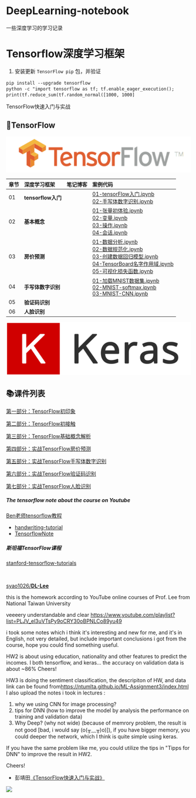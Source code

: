 # DeepLearning-notebook

一些深度学习的学习记录

# Tensorflow深度学习框架

1. 安装更新 `TensorFlow pip` 包，并验证

```shell
pip install --upgrade tensorflow
python -c "import tensorflow as tf; tf.enable_eager_execution(); print(tf.reduce_sum(tf.random_normal([1000, 1000]
```

TensorFlow快速入门与实战



## 🍭TensorFlow

![](images/tensorflow-logo.png)

|章节| 深度学习框架   | 笔记博客 | 案例代码 |
|:--| :------------- | :------- | :------- |
|01| **tensorflow入门** |          | [01-tensorFlow入门.ipynb](ch01-tensorflow入门/01-tensorFlow入门.ipynb)<br>[02-手写体数字识别.ipynb](ch01-tensorflow入门/02-手写体数字识别.ipynb) |
|02| **基本概念** |          | [01-张量初体验.ipynb](ch02-基本概念/01-张量初体验.ipynb)<br>[02-变量.ipynb](ch02-基本概念/02-变量.ipynb)<br/>[03-操作.ipynb](ch02-基本概念/03-操作.ipynb)<br/>[04-会话.ipynb](ch02-基本概念/04-会话.ipynb) |
|03| **房价预测** |          | [01-数据分析.ipynb](ch03-房价预测/01-数据分析.ipynb)<br/>[02-数据规范化.ipynb](ch03-房价预测/02-数据规范化.ipynb)<br/>[03-创建数据回归模型.ipynb](ch03-房价预测/03-创建数据回归模型.ipynb)<br/>[04-TensorBoard名字作用域.ipynb](ch03-房价预测/04-TensorBoard名字作用域.ipynb)<br/>[05-可视化损失函数.ipynb](ch03-房价预测/05-可视化损失函数.ipynb) |
|04| **手写体数字识别** |  | [01-加载MNIST数据集.ipynb](ch04-手写体识别/01-加载MNIST数据集.ipynb)<br>[02-MNIST-softmax.ipynb](ch04-手写体识别/02-MNIST-softmax.ipynb)<br/>[03-MNIST-CNN.ipynb](ch04-手写体识别/03-MNIST-CNN.ipynb) |
|05| **验证码识别** |  |  |
|06| **人脸识别** |  |  |

![](images/keras-logo.png)



## 📚课件列表

[第一部分：TensorFlow初印象](slides/1-TensorFlow初印象.pdf)

[第二部分：TensorFlow初接触](slides/2-TensorFlow初接触.pdf)

[第三部分：TensorFlow基础概念解析](slides/3-TensorFlow基础概念解析.pdf)

[第四部分：实战TensorFlow房价预测](slides/4-实战TensorFlow房价预测.pdf)

[第五部分：实战TensorFlow手写体数字识别](slides/5-实战TensorFlow手写体数字识别.pdf)

[第六部分：实战TensorFlow验证码识别](slides/6-实战TensorFlow验证码识别.pdf)

[第七部分：实战TensorFlow人脸识别](slides/7-实战TensorFlow人脸识别.pdf)





##### The tensorflow note about the course on Youtube

[Ben老师tensorflow教程](https://www.youtube.com/watch?v=eAtGqz8ytOI&list=PLjSwXXbVlK6IHzhLOMpwHHLjYmINRstrk)

- [handwriting-tutorial](https://github.com/syao1026/handwriting-tutorial)
- [TensorflowNote](https://github.com/elevenkbc/TensorflowNote)

##### 斯坦福TensorFlow课程

[stanford-tensorflow-tutorials](https://github.com/chiphuyen/stanford-tensorflow-tutorials)

<br>

[syao1026/**DL-Lee**](https://github.com/syao1026)

this is the homework according to YouTube online courses of Prof. Lee from National Taiwan University

veeeery understandable and clear <https://www.youtube.com/playlist?list=PLJV_el3uVTsPy9oCRY30oBPNLCo89yu49>

i took some notes which i think it's interesting and new for me, and it's in English, not very detailed, but include important conclusions i got from the course, hope you could find something useful.

HW2 is about using education, nationality and other features to predict the incomes. I both tensorflow, and keras... the accuracy on validation data is about ~86% Cheers!

HW3 is doing the sentiment classification, the descripiton of HW, and data link can be found from<https://ntumlta.github.io/ML-Assignment3/index.html> I also upload the notes i took in lectures :

1. why we using CNN for image processing?
2. tips for DNN (how to improve the model by analysis the performance on training and validation data)
3. Why Deep? (why not wide) (because of memrory problem, the result is not good [bad, i would say (o(╥﹏╥)o)]), if you have bigger memory, you could deeper the network, which I think is quite simple using keras.

If you have the same problem like me, you could utilize the tips in "Tipps for DNN" to improve the result in HW2.

Cheers!





- 彭靖田[《TensorFlow快速入门与实战》](https://github.com/DjangoPeng/tensorflow-101)

![](images/tensorflow_share.jpeg)
